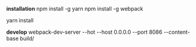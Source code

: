**installation**
npm install -g yarn
npm install -g webpack

yarn install


**develop**
webpack-dev-server --hot --host 0.0.0.0 --port 8086 --content-base build/

